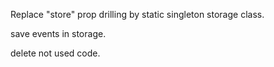 Replace "store" prop drilling by static singleton storage class.

save events in storage.

delete not used code.